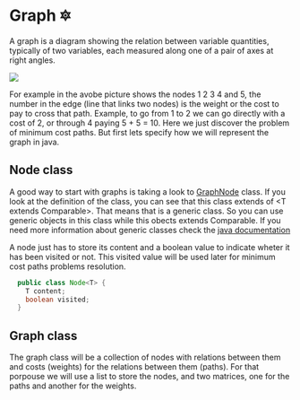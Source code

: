 # Graph :six_pointed_star:
A graph is a diagram showing the relation between variable quantities, typically of two variables, each measured along one of a pair of axes at right angles.

![](https://github.com/computer-science-uniovi/java-algorithms/blob/master/src/main/java/es/uniovi/data_structures/graph/graph-def-7.png)

For example in the avobe picture shows the nodes 1 2 3 4 and 5, the number in the edge (line that links two nodes) is the weight or the cost to pay to cross that path. Example, to go from 1 to 2 we can go directly with a cost of 2, or through 4 paying 5 + 5 = 10. Here we just discover the problem of minimum cost paths. But first lets specify how we will represent the graph in java.

## Node class
A good way to start with graphs is taking a look to [GraphNode](https://github.com/computer-science-uniovi/java-algorithms/blob/master/src/main/java/es/uniovi/data_structures/graph/GraphNode.java) class.
If you look at the definition of the class, you can see that this class extends of <T extends Comparable<T>>. That means that is a generic class. So you can use generic objects in this class while this obects extends Comparable. If you need more information about generic classes check the [java documentation](https://docs.oracle.com/javase/tutorial/java/generics/types.html)

A node just has to store its content and a boolean value to indicate wheter it has been visited or not. This visited value will be used later for minimum cost paths problems resolution.

```java
  public class Node<T> {
    T content;
    boolean visited;
  }
```

## Graph class
The graph class will be a collection of nodes with relations between them and costs (weights) for the relations between them (paths). For that porpouse we will use a list to store the nodes, and two matrices, one for the paths and another for the weights.


